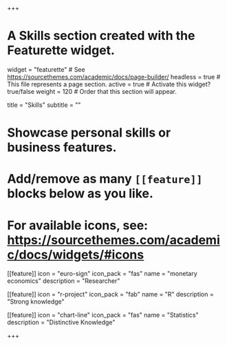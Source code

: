 +++
# A Skills section created with the Featurette widget.
widget = "featurette"  # See https://sourcethemes.com/academic/docs/page-builder/
headless = true  # This file represents a page section.
active = true  # Activate this widget? true/false
weight = 120  # Order that this section will appear.

title = "Skills"
subtitle = ""

# Showcase personal skills or business features.
# 
# Add/remove as many `[[feature]]` blocks below as you like.
# 
# For available icons, see: https://sourcethemes.com/academic/docs/widgets/#icons

[[feature]]
  icon = "euro-sign"
  icon_pack = "fas"
  name = "monetary economics"
  description = "Researcher"

[[feature]]
  icon = "r-project"
  icon_pack = "fab"
  name = "R"
  description = "Strong knowledge"

[[feature]]
  icon = "chart-line"
  icon_pack = "fas"
  name = "Statistics"
  description = "Distinctive Knowledge"  



+++
